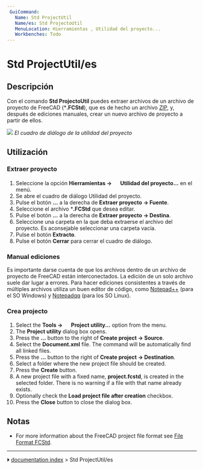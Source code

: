 ```yaml
---
 GuiCommand:
   Name: Std ProjectUtil
   Name/es: Std ProjectoUtil
   MenuLocation: Hierramientas , Utilidad del proyecto...
   Workbenches: Todo
---
```


# Std ProjectUtil/es


</div>



## Descripción

Con el comando **Std ProjectoUtil** puedes extraer archivos de un archivo de proyecto de FreeCAD (***.FCStd**), que es de hecho un archivo [ZIP](https://en.wikipedia.org/wiki/Zip_(file_format)), y, después de ediciones manuales, crear un nuevo archivo de proyecto a partir de ellos.

![](images/Project_utility_en.png ) 
*El cuadro de diálogo de la utilidad del proyecto*



## Utilización



### Extraer proyecto 


<div class="mw-translate-fuzzy">

1.  Seleccione la opción **Hierramientas → <img src="images/Std_ProjectUtil.svg" width=16px> Utilidad del proyecto...** en el menú.
2.  Se abre el cuadro de diálogo Utilidad del proyecto.
3.  Pulse el botón **...** a la derecha de **Extraer proyecto → Fuente**.
4.  Seleccione el archivo ***.FCStd** que desea editar.
5.  Pulse el botón **...** a la derecha de **Extraer proyecto → Destina**.
6.  Seleccione una carpeta en la que deba extraerse el archivo del proyecto. Es aconsejable seleccionar una carpeta vacía.
7.  Pulse el botón **Extracto**.
8.  Pulse el botón **Cerrar** para cerrar el cuadro de diálogo.


</div>



### Manual ediciones 


<div class="mw-translate-fuzzy">

Es importante darse cuenta de que los archivos dentro de un archivo de proyecto de FreeCAD están interconectados. La edición de un solo archivo suele dar lugar a errores. Para hacer ediciones consistentes a través de múltiples archivos utiliza un buen editor de código, como [Notepad++](http://notepad-plus-plus.org/) (para el SO Windows) y [Notepadqq](https://notepadqq.com/s/) (para los SO Linux).


</div>



### Crea projecto 

1.  Select the **Tools → <img src="images/Std_ProjectUtil.svg" width=16px> Project utility...** option from the menu.
2.  The **Project utility** dialog box opens.
3.  Press the **...** button to the right of **Create project → Source**.
4.  Select the **Document.xml** file. The command will be automatically find all linked files.
5.  Press the **...** button to the right of **Create project → Destination**.
6.  Select a folder where the new project file should be created.
7.  Press the **Create** button.
8.  A new project file with a fixed name, **project.fcstd**, is created in the selected folder. There is no warning if a file with that name already exists.
9.  Optionally check the **Load project file after creation** checkbox.
10. Press the **Close** button to close the dialog box.



## Notas

-   For more information about the FreeCAD project file format see [File Format FCStd](File_Format_FCStd.md).


<div class="mw-translate-fuzzy">





</div>



---
⏵ [documentation index](../README.md) > Std ProjectUtil/es
